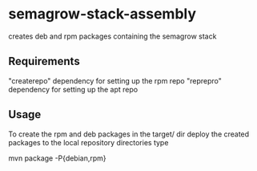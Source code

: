 semagrow-stack-assembly
=======================

creates deb and rpm packages containing the semagrow stack

Requirements
------------

"createrepo" dependency for setting up the rpm repo
"reprepro" dependency for setting up the apt repo

Usage
-----

To create the rpm and deb packages in the target/ dir deploy the created packages to the local repository directories type

mvn package -P{debian,rpm}